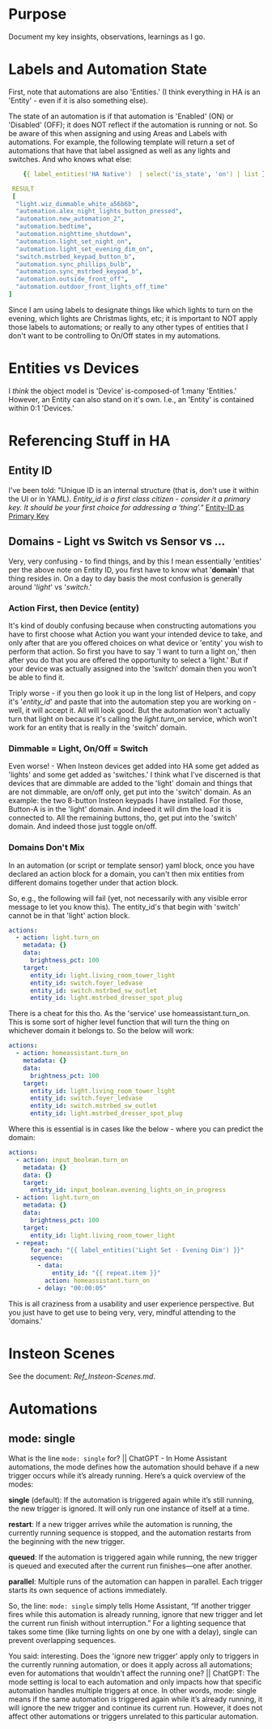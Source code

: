 # Purpose

Document my key insights, observations, learnings as I go.

# Labels and Automation State

First, note that automations are also 'Entities.' (I think everything in HA is an 'Entity' - even if it is also something else).

The state of an automation is if that automation is 'Enabled' (ON) or 'Disabled' (OFF); it does NOT reflect if the automation is running or not. So be aware of this when assigning and using Areas and Labels with automations. For example, the following template will return a set of automations that have that label assigned as well as any lights and switches. And who knows what else:

``` yaml
	{{ label_entities('HA Native')  | select('is_state', 'on') | list }}

 RESULT
 [
  "light.wiz_dimmable_white_a56b6b",
  "automation.alex_night_lights_button_pressed",
  "automation.new_automation_2",
  "automation.bedtime",
  "automation.nighttime_shutdown",
  "automation.light_set_night_on",
  "automation.light_set_evening_dim_on",
  "switch.mstrbed_keypad_button_b",
  "automation.sync_phillips_bulb",
  "automation.sync_mstrbed_keypad_b",
  "automation.outside_front_off",
  "automation.outdoor_front_lights_off_time"
]
```

Since I am using labels to designate things like which lights to turn on the evening, which lights are Christmas lights, etc; it is important to NOT apply those labels to automations; or really to any other types of entities that I don't want to be controlling to On/Off states in my automations.
# Entities vs Devices

I *think* the object model is 'Device' is-composed-of 1:many 'Entities.' However, an Entity can also stand on it's own. I.e., an 'Entity' is contained within 0:1 'Devices.'

# Referencing Stuff in HA

## Entity ID

I've been told: "Unique ID is an internal structure (that is, don't use it within the UI or in YAML). *Entity_id is a first class citizen - consider it a primary key. It should be your first choice for addressing a ‘thing’."* [Entity-ID as Primary Key](https://community.home-assistant.io/t/truncation-of-v1-at-end-of-unique-id/827285/11?u=jeffrocchio)

## Domains - Light vs Switch vs Sensor vs ...

Very, very confusing - to find things, and by this I mean essentially 'entities' per the above note on Entity ID, you first have to know what '**domain**' that thing resides in. On a day to day basis the most confusion is generally around '*light*' vs '*switch*.' 

### Action First, then Device (entity)

It's kind of doubly confusing because when constructing automations you have to first choose what Action you want your intended device to take, and only after that are you offered choices on what device or 'entity' you wish to perform that action. So first you have to say 'I want to turn a light on,' then after you do that you are offered the opportunity to select a 'light.' But if your device was actually assigned into the 'switch' domain then you won't be able to find it.

Triply worse - if you then go look it up in the long list of Helpers, and copy it's '*entity_id*' and paste that into the automation step you are working on - well, it will accept it. All will look good. But the automation won't actually turn that light on because it's calling the *light.turn_on* service, which won't work for an entity that is really in the 'switch' domain. 

### Dimmable = Light, On/Off = Switch

Even worse! - When Insteon devices get added into HA some get added as 'lights' and some get added as 'switches.' I think what I've discerned is that devices that are dimmable are added to the 'light' domain and things that are not dimmable, are on/off only, get put into the 'switch' domain. As an example: the two 8-button Insteon keypads I have installed. For those, Button-A is in the 'light' domain. And indeed it will dim the load it is connected to. All the remaining buttons, tho, get put into the 'switch' domain. And indeed those just toggle on/off.

### Domains Don't Mix

In an automation (or script or template sensor) yaml block, once you have declared an action block for a domain, you can't then mix entities from different domains together under that action block.

So, e.g., the following will fail (yet, not necessarily with any visible error message to let you know this). The entity_id's that begin with 'switch' cannot be in that 'light' action block.
``` yaml
actions:
  - action: light.turn_on
    metadata: {}
    data:
      brightness_pct: 100
    target:
      entity_id: light.living_room_tower_light
      entity_id: switch.foyer_ledvase
      entity_id: switch.mstrbed_sw_outlet
      entity_id: light.mstrbed_dresser_spot_plug     
```

There is a cheat for this tho. As the 'service' use homeassistant.turn_on. This is some sort of higher level function that will turn the thing on whichever domain it belongs to. So the below will work:
``` yaml
actions:
  - action: homeassistant.turn_on
    metadata: {}
    data:
      brightness_pct: 100
    target:
      entity_id: light.living_room_tower_light
      entity_id: switch.foyer_ledvase
      entity_id: switch.mstrbed_sw_outlet
      entity_id: light.mstrbed_dresser_spot_plug     
```

Where this is essential is in cases like the below - where you can predict the domain:
``` yaml
actions:
  - action: input_boolean.turn_on
    metadata: {}
    data: {}
    target:
      entity_id: input_boolean.evening_lights_on_in_progress
  - action: light.turn_on
    metadata: {}
    data:
      brightness_pct: 100
    target:
      entity_id: light.living_room_tower_light
  - repeat:
      for_each: "{{ label_entities('Light Set - Evening Dim') }}"
      sequence:
        - data:
            entity_id: "{{ repeat.item }}"
          action: homeassistant.turn_on
        - delay: "00:00:05"
```

This is all craziness from a usability and user experience perspective. But you just have to get use to being very, very, mindful attending to the 'domains.'

# Insteon Scenes

See the document: *Ref_Insteon-Scenes.md*.

# Automations

## mode: single

What is the line `mode: single` for? || ChatGPT - In Home Assistant automations, the mode defines how the automation should behave if a new trigger occurs while it’s already running. Here’s a quick overview of the modes:

**single** (default): If the automation is triggered again while it’s still running, the new trigger is ignored. It will only run one instance of itself at a time.

**restart**: If a new trigger arrives while the automation is running, the currently running sequence is stopped, and the automation restarts from the beginning with the new trigger.

**queued**: If the automation is triggered again while running, the new trigger is queued and executed after the current run finishes—one after another.

**parallel**: Multiple runs of the automation can happen in parallel. Each trigger starts its own sequence of actions immediately.

So, the line: `mode: single` simply tells Home Assistant, “If another trigger fires while this automation is already running, ignore that new trigger and let the current run finish without interruption.” For a lighting sequence that takes some time (like turning lights on one by one with a delay), single can prevent overlapping sequences.

You said: interesting. Does the 'ignore new trigger' apply only to triggers in the currently running automation, or does it apply across all automations; even for automations that wouldn't affect the running one?  ||  ChatGPT: The mode setting is local to each automation and only impacts how that specific automation handles multiple triggers at once. In other words, mode: single means if the same automation is triggered again while it’s already running, it will ignore the new trigger and continue its current run. However, it does not affect other automations or triggers unrelated to this particular automation.

